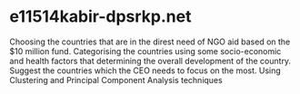 # e11514kabir-dpsrkp.net
Choosing the countries that are in the direst need of NGO aid based on the $10 million fund. Categorising the countries using some socio-economic and health factors that determining the overall development of the country. Suggest the countries which the CEO needs to focus on the most.  Using Clustering and Principal Component Analysis techniques

